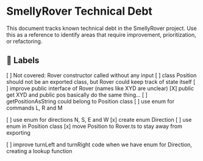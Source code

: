 # SmellyRover Technical Debt

This document tracks known technical debt in the SmellyRover project. Use this as a reference to identify areas that require improvement, prioritization, or refactoring.

## :bookmark: Labels

[ ] Not covered: Rover constructor called without any input
[ ] class Position should not be an exported class, but Rover could keep track of state itself
[ ] improve public interface of Rover (names like XYD are unclear)
[X] public get XYD and public pos basically do the same thing...
[ ] getPositionAsString could belong to Position class
[ ] use enum for commands L, R and M

[ ] use enum for directions N, S, E and W
    [x] create enum Direction
    [ ] use enum in Position class
        [x] move Position to Rover.ts to stay away from exporting


[ ] improve turnLeft and turnRight code when we have enum for Direction, creating a lookup function
